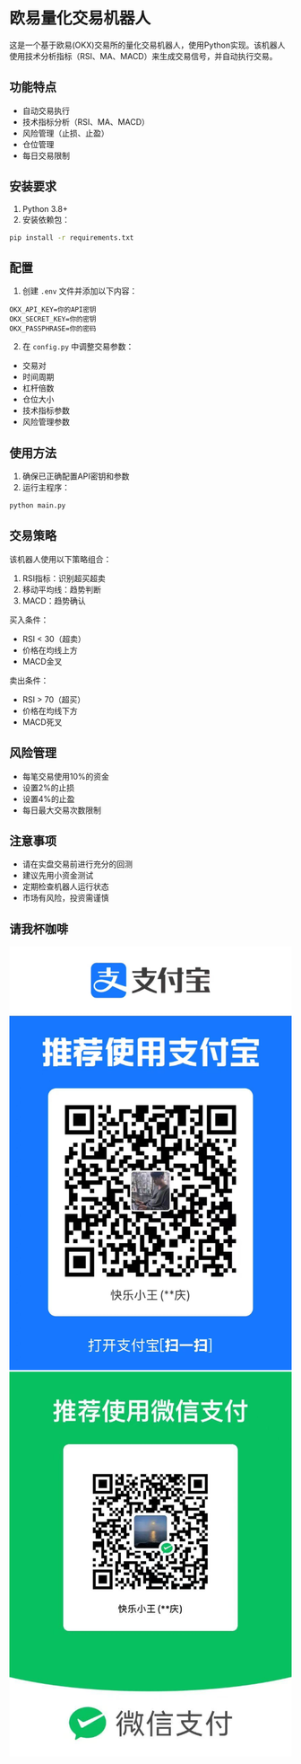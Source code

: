 # 欧易量化交易机器人

这是一个基于欧易(OKX)交易所的量化交易机器人，使用Python实现。该机器人使用技术分析指标（RSI、MA、MACD）来生成交易信号，并自动执行交易。

## 功能特点

- 自动交易执行
- 技术指标分析（RSI、MA、MACD）
- 风险管理（止损、止盈）
- 仓位管理
- 每日交易限制

## 安装要求

1. Python 3.8+
2. 安装依赖包：
```bash
pip install -r requirements.txt
```

## 配置

1. 创建 `.env` 文件并添加以下内容：
```
OKX_API_KEY=你的API密钥
OKX_SECRET_KEY=你的密钥
OKX_PASSPHRASE=你的密码
```

2. 在 `config.py` 中调整交易参数：
- 交易对
- 时间周期
- 杠杆倍数
- 仓位大小
- 技术指标参数
- 风险管理参数

## 使用方法

1. 确保已正确配置API密钥和参数
2. 运行主程序：
```bash
python main.py
```

## 交易策略

该机器人使用以下策略组合：
1. RSI指标：识别超买超卖
2. 移动平均线：趋势判断
3. MACD：趋势确认

买入条件：
- RSI < 30（超卖）
- 价格在均线上方
- MACD金叉

卖出条件：
- RSI > 70（超买）
- 价格在均线下方
- MACD死叉

## 风险管理

- 每笔交易使用10%的资金
- 设置2%的止损
- 设置4%的止盈
- 每日最大交易次数限制

## 注意事项

- 请在实盘交易前进行充分的回测
- 建议先用小资金测试
- 定期检查机器人运行状态
- 市场有风险，投资需谨慎

## 请我杯咖啡
![img.png](imgs/img.png)![img_1.png](imgs/img_1.png)
